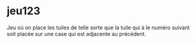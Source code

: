 # jeu123
Jeu où on place les tuiles de telle sorte que la tuile qui à le numéro suivant soit placée sur une case qui est adjacente au précédent.
